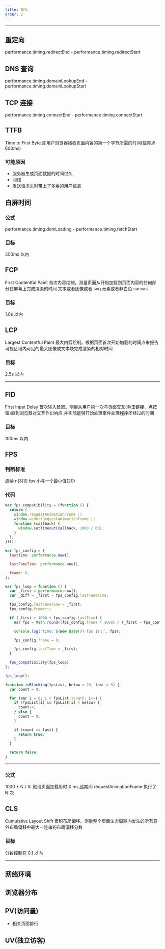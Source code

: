 ```yaml
---
title: 指标
order: 2
---
```


---

## 重定向

performance.timing.redirectEnd - performance.timing.redirectStart

## DNS 查询

performance.timing.domainLookupEnd - performance.timing.domainLookupStart

## TCP 连接

performance.timing.connectEnd - performance.timing.connectStart

## TTFB

Time to First Byte.即用户浏览器接收页面内容的第一个字节所需的时间(临界点 600ms)

### 可能原因

- 服务器生成页面数据的时间过久
- 网络
- 发送请求头时带上了多余的用户信息

## 白屏时间

### 公式

performance.timing.domLoading - performance.timing.fetchStart

### 目标

300ms 以内

## FCP

First Contentful Paint 首次内容绘制。测量页面从开始加载到页面内容的任何部分在屏幕上完成渲染的时间.文本或者图像或者 svg 元素或者非白色 canvas

### 目标

1.8s 以内

## LCP

Largest Contentful Paint 最大内容绘制。根据页面首次开始加载的时间点来报告可视区域内可见的最大图像或文本块完成渲染的相对时间

### 目标

2.5s 以内

---

## FID

First Input Delay 首次输入延迟。测量从用户第一次与页面交互(单击链接、点按钮)直到浏览器对交互作出响应,并实际能够开始处理事件处理程序所经过的时间

### 目标

100ms 以内

## FPS

### 判断标准

连续 n(3)次 fps 小与一个最小值(20)

### 代码

```js
var fps_compatibility = (function () {
  return (
    window.requestAnimationFrame ||
    window.webkitRequestAnimationFrame ||
    function (callback) {
      window.setTimeout(callback, 1000 / 60);
    }
  );
})();

var fps_config = {
  lastTime: performance.now(),

  lastFameTime: performance.now(),

  frame: 0,
};

var fps_loop = function () {
  var _first = performance.now();
  var _diff = _first - fps_config.lastFameTime;

  fps_config.lastFameTime = _first;
  fps_config.frame++;

  if (_first > 1000 + fps_config.lastTime) {
    var fps = Math.round((fps_config.frame * 1000) / (_first - fps_config.lastTime));

    console.log(`time: ${new Date()} fps is：`, fps);

    fps_config.frame = 0;

    fps_config.lastTime = _first;
  }

  fps_compatibility(fps_loop);
};

fps_loop();

function isBlocking(fpsList, below = 20, last = 3) {
  var count = 0;

  for (var i = 0; i < fpsList.length; i++) {
    if (fpsList[i] && fpsList[i] < below) {
      count++;
    } else {
      count = 0;
    }

    if (count >= last) {
      return true;
    }
  }

  return false;
}
```

---

### 公式

1000 \* N / X: 假设页面加载用时 X ms,这期间 requestAnimationFrame 执行了 N 次

## CLS

Cumulative Layout Shift 累积布局偏移。测量整个页面生命周期内发生的所有意外布局偏移中最大一连串的布局偏移分数

### 目标

分数控制在 0.1 以内

---

## 网络环境

## 浏览器分布

## PV(访问量)

- 相关页面排行

## UV(独立访客)
